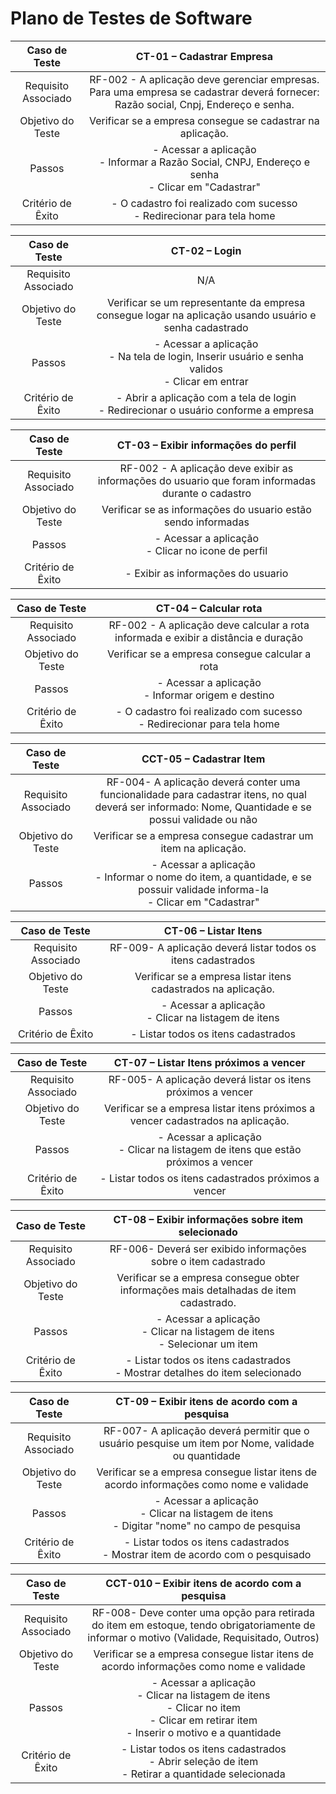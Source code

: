 # Plano de Testes de Software

| **Caso de Teste** 	| **CT-01 – Cadastrar Empresa** 	|
|:---:	|:---:	|
|	Requisito Associado 	| RF-002 - A aplicação deve gerenciar empresas. Para uma empresa se cadastrar deverá fornecer: Razão social, Cnpj, Endereço e senha. |
| Objetivo do Teste 	| Verificar se a empresa consegue se cadastrar na aplicação. |
| Passos 	| - Acessar a aplicação <br> - Informar a Razão Social, CNPJ, Endereço e senha <br> - Clicar em "Cadastrar" |
|Critério de Êxito | - O cadastro foi realizado com sucesso <br> - Redirecionar para tela home  |


| **Caso de Teste** 	| **CT-02 – Login** 	|
|:---:	|:---:	|
|	Requisito Associado 	| N/A |
| Objetivo do Teste 	| Verificar se um representante da empresa consegue logar na aplicação usando usuário e senha cadastrado   |
| Passos 	| - Acessar a aplicação <br> - Na tela de login, Inserir usuário e senha validos <br> - Clicar em entrar   |
|Critério de Êxito | - Abrir a aplicação com a tela de login  <br> - Redirecionar o usuário conforme a empresa     |


| **Caso de Teste** 	| **CT-03 – Exibir informações do perfil** 	|
|:---:	|:---:	|
|	Requisito Associado 	| RF-002 - A aplicação deve exibir as informações do usuario que foram informadas durante o cadastro |
| Objetivo do Teste 	| Verificar se as informações do usuario estão sendo informadas |
| Passos 	| - Acessar a aplicação <br> - Clicar no icone de perfil |
|Critério de Êxito | - Exibir as informações do usuario |


| **Caso de Teste** 	| **CT-04 – Calcular rota** 	|
|:---:	|:---:	|
|	Requisito Associado 	| RF-002 - A aplicação deve calcular a rota informada e exibir a distância e duração |
| Objetivo do Teste 	| Verificar se a empresa consegue calcular a rota |
| Passos 	| - Acessar a aplicação <br> - Informar origem e destino |
|Critério de Êxito | - O cadastro foi realizado com sucesso <br> - Redirecionar para tela home  |


| **Caso de Teste** 	| **CCT-05 – Cadastrar Item** 	|
|:---:	|:---:	|
|	Requisito Associado 	| RF-004- A aplicação deverá conter uma funcionalidade para cadastrar itens, no qual deverá ser informado: Nome, Quantidade e se possui validade ou não |
| Objetivo do Teste 	| Verificar se a empresa consegue cadastrar um item na aplicação. |
| Passos 	| - Acessar a aplicação  <br> - Informar o nome do item, a quantidade, e se possuir validade informa-la  <br>- Clicar em "Cadastrar"  | - O cadastro foi realizado com sucesso   <br> - Continuar na página   |


| **Caso de Teste** 	| **CT-06 – Listar Itens** 	|
|:---:	|:---:	|
|	Requisito Associado 	| RF-009- A aplicação deverá listar todos os itens cadastrados  |
| Objetivo do Teste 	| Verificar se a empresa listar itens cadastrados na aplicação.  |
| Passos 	| - Acessar a aplicação    <br>- Clicar na listagem de itens  |
|Critério de Êxito | - Listar todos os itens cadastrados    |


| **Caso de Teste** 	| **CT-07 – Listar Itens próximos a vencer** 	|
|:---:	|:---:	|
|	Requisito Associado 	| RF-005- A aplicação deverá listar os itens próximos a vencer  |
| Objetivo do Teste 	| Verificar se a empresa listar itens próximos a vencer cadastrados na aplicação.  |
| Passos 	| - Acessar a aplicação   <br> - Clicar na listagem de itens que estão próximos a vencer  |
|Critério de Êxito | - Listar todos os itens cadastrados próximos a vencer   |


| **Caso de Teste** 	| **CT-08 – Exibir informações sobre item selecionado** 	|
|:---:	|:---:	|
|	Requisito Associado 	| RF-006- Deverá ser exibido informações sobre o item cadastrado   |
| Objetivo do Teste 	| Verificar se a empresa consegue obter informações mais detalhadas de item cadastrado.  |
| Passos 	| - Acessar a aplicação <br> - Clicar na listagem de itens <br> - Selecionar um item   |
|Critério de Êxito | - Listar todos os itens cadastrados <br> - Mostrar detalhes do item selecionado   |


| **Caso de Teste** 	| **CT-09 – Exibir itens de acordo com a pesquisa** 	|
|:---:	|:---:	|
|	Requisito Associado 	| RF-007- A aplicação deverá permitir que o usuário pesquise um item por Nome, validade ou quantidade   |
| Objetivo do Teste 	| Verificar se a empresa consegue listar itens de acordo informações como nome e validade  |
| Passos 	| - Acessar a aplicação <br> - Clicar na listagem de itens <br> - Digitar "nome" no campo de pesquisa   |
|Critério de Êxito | - Listar todos os itens cadastrados <br> - Mostrar item de acordo com o pesquisado   |

| **Caso de Teste** 	| **CCT-010 – Exibir itens de acordo com a pesquisa** 	|
|:---:	|:---:	|
|	Requisito Associado 	| RF-008- Deve conter uma opção para retirada do item em estoque, tendo obrigatoriamente de informar o motivo (Validade, Requisitado, Outros)  |
| Objetivo do Teste 	| Verificar se a empresa consegue listar itens de acordo informações como nome e validade  |
| Passos 	| - Acessar a aplicação <br> - Clicar na listagem de itens <br> - Clicar no item <br> - Clicar em retirar item <br> - Inserir o motivo e a quantidade   |
|Critério de Êxito | - Listar todos os itens cadastrados <br> - Abrir seleção de item <br>- Retirar a quantidade selecionada    |

